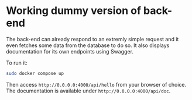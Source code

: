 # Working dummy version of back-end

The back-end can already respond to an extremly simple request and it even
fetches some data from the database to do so. It also displays documentation
for its own endpoints using Swagger.

To run it:
```sh
sudo docker compose up
```

Then access `http://0.0.0.0:4000/api/hello` from your browser of choice.
The documentation is available under `http://0.0.0.0:4000/api/doc`.
